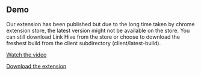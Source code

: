## Demo

Our extension has been published but due to the long time taken by chrome extension store, the latest version might not be available on the store. You can still download Link Hive from the store or choose to download the freshest build from the client subdirectory (client/latest-build). 

[Watch the video](https://www.loom.com/embed/71f26169f0fc4633addd592df08fd7b6)

[Download the extension](https://chrome.google.com/webstore/detail/link-hive/djdnghagfkekimgckhcmphkgmhlnhcdo?hl=en)

